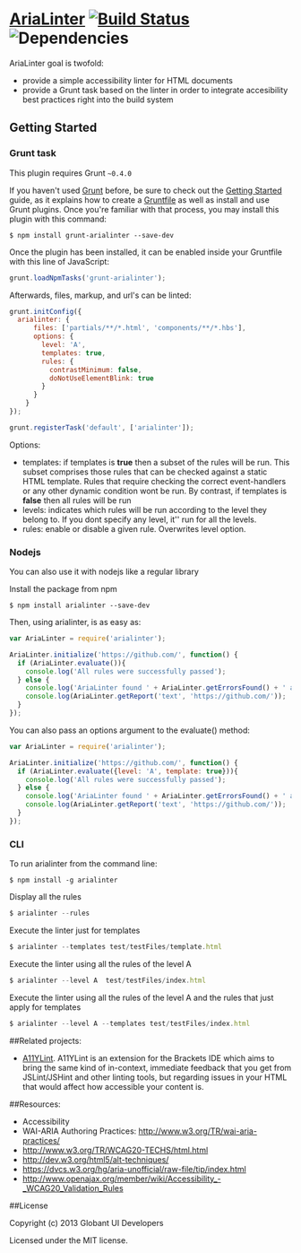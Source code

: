 [AriaLinter](http://arialinter.aws.af.cm/) [![Build Status](https://api.travis-ci.org/globant-ui/arialinter.png?branch=master)](http://travis-ci.org/globant-ui/arialinter) ![Dependencies](https://david-dm.org/globant-ui/arialinter.png)
============
AriaLinter goal is twofold:
* provide a simple accessibility linter for HTML documents
* provide a Grunt task based on the linter in order to integrate accesibility best practices right into the build system

## Getting Started

### Grunt task

This plugin requires Grunt `~0.4.0`

If you haven't used [Grunt](http://gruntjs.com/) before, be sure to check out the [Getting Started](http://gruntjs.com/getting-started) guide, as it explains how to create a [Gruntfile](http://gruntjs.com/sample-gruntfile) as well as install and use Grunt plugins. Once you're familiar with that process, you may install this plugin with this command:

```shell
$ npm install grunt-arialinter --save-dev
```

Once the plugin has been installed, it can be enabled inside your Gruntfile with this line of JavaScript:

```js
grunt.loadNpmTasks('grunt-arialinter');
```

Afterwards, files, markup, and url's can be linted:

```js
grunt.initConfig({
  arialinter: {
      files: ['partials/**/*.html', 'components/**/*.hbs'],
      options: {
        level: 'A',
        templates: true,
        rules: {
          contrastMinimum: false,
          doNotUseElementBlink: true
        }
      }
    }
});

grunt.registerTask('default', ['arialinter']);
```

Options:
* templates: if templates is **true** then a subset of the rules will be run. This subset comprises those rules
that can be checked against a static HTML template. Rules that require checking the correct event-handlers or any other
dynamic condition wont be run. By contrast, if templates is **false** then all rules will be run
* levels: indicates which rules will be run according to the level they belong to. If you dont specify any level, it'' run for all the levels.
* rules: enable or disable a given rule. Overwrites level option.

### Nodejs

You can also use it with nodejs like a regular library

Install the package from npm

```shell
$ npm install arialinter --save-dev
```

Then, using arialinter, is as easy as:

```javascript
var AriaLinter = require('arialinter');

AriaLinter.initialize('https://github.com/', function() {
  if (AriaLinter.evaluate()){
    console.log('All rules were successfully passed');
  } else {
    console.log('AriaLinter found ' + AriaLinter.getErrorsFound() + ' accessibility issues');
    console.log(AriaLinter.getReport('text', 'https://github.com/'));
  }
});
```

You can also pass an options argument to the evaluate() method:

```javascript
var AriaLinter = require('arialinter');

AriaLinter.initialize('https://github.com/', function() {
  if (AriaLinter.evaluate({level: 'A', template: true})){
    console.log('All rules were successfully passed');
  } else {
    console.log('AriaLinter found ' + AriaLinter.getErrorsFound() + ' accessibility issues');
    console.log(AriaLinter.getReport('text', 'https://github.com/'));
  }
});
```

### CLI

To run arialinter from the command line:

```shell
$ npm install -g arialinter
```

Display all the rules

```javascript
$ arialinter --rules
```

Execute the linter just for templates

```javascript
$ arialinter --templates test/testFiles/template.html
```

Execute the linter using all the rules of the level A

```javascript
$ arialinter --level A  test/testFiles/index.html
```

Execute the linter using all the rules of the level A and the rules that just apply for templates

```javascript
$ arialinter --level A --templates test/testFiles/index.html
```

##Related projects:
* [A11YLint](https://github.com/DuaneOBrien/A11YLint-Brackets). A11YLint is an extension for the Brackets IDE which
aims to bring the same kind of in-context, immediate feedback that you get from JSLint/JSHint and other linting tools,
but regarding issues in your HTML that would affect how accessible your content is.

##Resources:
* Accessibility
 * WAI-ARIA Authoring Practices: http://www.w3.org/TR/wai-aria-practices/
 * http://www.w3.org/TR/WCAG20-TECHS/html.html
 * http://dev.w3.org/html5/alt-techniques/
 * https://dvcs.w3.org/hg/aria-unofficial/raw-file/tip/index.html
 * http://www.openajax.org/member/wiki/Accessibility_-_WCAG20_Validation_Rules

##License

Copyright (c) 2013 Globant UI Developers

Licensed under the MIT license.
